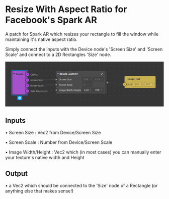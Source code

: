 # Resize With Aspect Ratio for Facebook's Spark AR
A patch for Spark AR which resizes your rectangle to fill the window while maintaining it's native aspect ratio.

Simply connect the inputs with the Device node's 'Screen Size' and 'Screen Scale' and connect to a 2D Rectangles 'Size' node.

![](ExampleProject/grab.png?raw=true)

## Inputs
• Screen Size : Vec2 from Device/Screen Size

• Screen Scale : Number from Device/Screen Scale

• Image Width/Height : Vec2 which (in most cases) you can manually enter your texture's native width and Height

## Output
• a Vec2 which should be connected to the 'Size' node of a Rectangle (or anything else that makes sense!)
